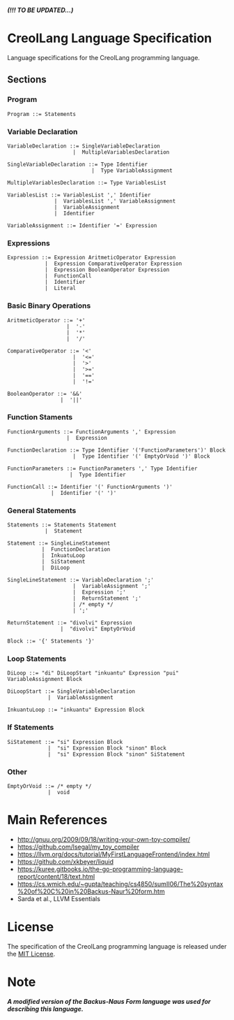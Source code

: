 ***(!!! TO BE UPDATED...)***
# CreolLang Language Specification

Language specifications for the CreolLang programming language.

## Sections

### Program

```
Program ::= Statements
```

### Variable Declaration

```
VariableDeclaration ::= SingleVariableDeclaration
                     |  MultipleVariablesDeclaration

SingleVariableDeclaration ::= Type Identifier
                           |  Type VariableAssignment

MultipleVariablesDeclaration ::= Type VariablesList

VariablesList ::= VariablesList ',' Identifier
               |  VariablesList ',' VariableAssignment
               |  VariableAssignment
               |  Identifier

VariableAssignment ::= Identifier '=' Expression
```

### Expressions

```
Expression ::= Expression AritmeticOperator Expression
            |  Expression ComparativeOperator Expression
            |  Expression BooleanOperator Expression
            |  FunctionCall
            |  Identifier
            |  Literal
```

### Basic Binary Operations
```
AritmeticOperator ::= '+'
                   |  '-'
                   |  '*'
                   |  '/'

ComparativeOperator ::= '<'
                     |  '<='
                     |  '>'
                     |  '>='
                     |  '==' 
                     |  '!='

BooleanOperator ::= '&&'
                 |  '||' 
```

### Function Staments

```
FunctionArguments ::= FunctionArguments ',' Expression
                   |  Expression

FunctionDeclaration ::= Type Identifier '('FunctionParameters')' Block
                     |  Type Identifier '(' EmptyOrVoid ')' Block

FunctionParameters ::= FunctionParameters ',' Type Identifier
                    |  Type Identifier

FunctionCall ::= Identifier '(' FunctionArguments ')'
              |  Identifier '(' ')'
```

### General Statements

```
Statements ::= Statements Statement
            |  Statement

Statement ::= SingleLineStatement
           |  FunctionDeclaration
           |  InkuatuLoop
           |  SiStatement
           |  DiLoop

SingleLineStatement ::= VariableDeclaration ';'
                     |  VariableAssignment ';'
                     |  Expression ';'
                     |  ReturnStatement ';'
                     | /* empty */
                     | ';'

ReturnStatement ::= "divolvi" Expression
                 |  "divolvi" EmptyOrVoid

Block ::= '{' Statements '}'
```

### Loop Statements

```
DiLoop ::= "di" DiLoopStart "inkuantu" Expression "pui" VariableAssignment Block

DiLoopStart ::= SingleVariableDeclaration
             |  VariableAssignment

InkuantuLoop ::= "inkuantu" Expression Block
```

### If Statements

```
SiStatement ::= "si" Expression Block
             |  "si" Expression Block "sinon" Block
             |  "si" Expression Block "sinon" SiStatement
```

### Other

```
EmptyOrVoid ::= /* empty */
             |  void
```

# Main References

* http://gnuu.org/2009/09/18/writing-your-own-toy-compiler/
* https://github.com/lsegal/my_toy_compiler
* https://llvm.org/docs/tutorial/MyFirstLanguageFrontend/index.html
* https://github.com/xkbeyer/liquid
* https://kuree.gitbooks.io/the-go-programming-language-report/content/18/text.html
* https://cs.wmich.edu/~gupta/teaching/cs4850/sumII06/The%20syntax%20of%20C%20in%20Backus-Naur%20form.htm
* Sarda et al., LLVM Essentials

# License

The specification of the CreolLang programming language is released under the [MIT License](LICENSE).

# Note

***A modified version of the Backus-Naus Form language was used for describing this language.***
